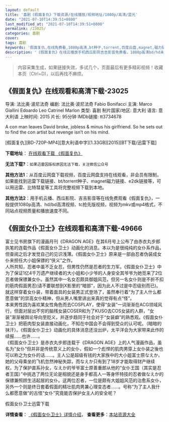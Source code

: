 ```yaml
---
layout: default
title: '喜剧《假面复仇》下载资源/在线播放/视频地址/1080p/高清/蓝光'
date: "2021-07-10T14:39:51+0800"
last_modified_at: "2021-07-10T14:39:51+0800"
permalink: /23025/
categories: 喜剧
cover:
tags: 喜剧
keywords: '假面复仇,在线免费看,1080p高清,bt种子,torrent,百度云盘,magnet,磁力链,迅雷下载资源'
description: '《假面复仇》在线云播放手机西瓜影院吉吉影音免费看，1080p高清bd/hd未删减完整版和tc抢先枪版，mkv/mp4格式，附带bt/torrent种子、magnet/磁力链、百度云盘、网盘资源迅雷下载链接'
---
```


>内容采集生成，如果链接失效，多试几个，页面最后有更多精彩视频！收藏本页（Ctrl+D)，以后再找不麻烦。


## 《假面复仇》在线观看和高清下载-23025

导演: 法比奥·波尼法奇 编剧: 法比奥·波尼法奇 Fabio Bonifacci 主演: Marco Giallini Edoardo Leo Catrinel Marlon 类型: 喜剧 制片国家/地区: 意大利 语言: 意大利语 上映时间: 2015 片长: 95分钟 IMDb链接: tt3734678

A con man leaves David broke, jobless & minus his girlfriend. So he sets out to find the con artist but revenge isn’t on his mind.


[假面复仇][BD-720P-MP4][意大利语中字][1.33GB][2015][BT下载/迅雷下载]

**下载地址**： [在线观看下载 《假面复仇》](https://www.btdx8.com/torrent/loro_chi_2015.html) 


**无法下载?**：`如果迅雷因版权原因无法下载，关注微信公众号 `

**其他方法1**：从百度云网盘下载视频，百度云网盘支持在线观看，非会员有限制，如果能找到迅雷下载链接、bt/torrent种子、magnet磁力链接、e2dk链接等，可以用迅雷、比特彗星等工具将完整视频下载到本地。

**其他方法2**：用手机云播、西瓜影院、吉吉影音等在线免费观看《假面复仇》，一般提供1080p高清、hd/bd高清视频、tc抢先版视频，视频为mkv或mp4格式，不同站点视频质量和播放速度不同。


## 《假面女仆卫士》在线观看和高清下载-49666

富士见书房旗下的漫画月刊《DRAGON AGE》在其6月号上公布了由赤衣丸步郎执笔的连载作品《假面女仆卫士》动画化的消息。本以为是很纯纯的女仆系作品，但查阅之后才发觉自己的见识浅薄。《假面女仆卫士》原来是一部由忍者伪装成女仆来担任大小姐保镖的&ldquo;侠义”之作。<br />人所共知，忍者中虽不乏女忍，但男性仍然是忍者的生力军。《假面女仆卫士》中为了保证1亿4千万遗产继续者的大小姐和小少爷的人身安全其爷爷为她觅来了2位忍者做保镖兼女仆。虽然其中一名女忍颇具御姐风范，但另一名女仆则是不折不扣的筋肉假面男忍(请不要联想到X影里的&ldquo;暗部”，因为此人不过是中忍级别而已)。就这样穿着女仆装，带着面具的女装男正式登场了，虽然奉行着“为了主人什么都愿意做&rdquo;的崇高女仆精神，但从男人嘴里讲出来真的觉得有点&ldquo;怪&rdquo;。<br />本来男性因为喜欢某女性角色而去COSPLAY，使得&ldquo;女装”一词渐渐在ACG领域风行，但面对层出不穷的脑残女装COSER和为了KUSO去COS女装的人群，“女装”渐渐被舆论导向至贬义，并逐步趋同于社会对于&ldquo;女装癖&rdquo;的熟悉观。《假面女仆卫士》把筋肉型女装直接动画化，不知在中国会不会得到受众的认可呢。（暗暗的抹汗）。《假面女仆卫士》动画化的具体消息还没出炉，太平洋会为大家带来此作的续报……也许……。<br />《假面女仆卫士》是赤衣丸步郎连载于《DRAGON AGE》上的人气漫画作品，虽名为&ldquo;女仆”但并非是传统意义上的女仆，假如一个彪悍的肌肉男穿上女仆装之後也可以称之为女仆的话……。主人公是超级有钱的大家族中的大小姐富士原なえか，她的父母乘坐的飞机忽然神秘失踪，而なえか只有到了18岁才能取得财产继续权，为了保护直系孙女，なえか的爷爷富士原善重郎从他的&ldquo;女仆王国（其实是忍者王国）”中挑选了两位无论是相貌还是身手都高人一等身怀特技的忍者做なえか的保镖兼照顾生活起居的女仆。这两位忍者，一位是颇有大姐姐风范的治愈系女仆，另外一个则是终日套着假面的精壮肌肉男兼心理变态者&hellip;…。号称&ldquo;为了主人我什么都愿意做&rdquo;的古怪&ldquo;女仆”究竟能否保护女主人的安全呢？


假面女仆卫士迅雷下载

**详情查看**： [《假面女仆卫士》详情介绍](/movie/49666/)， **查看更多**：[本站资源大全](/movie/t/all/)


